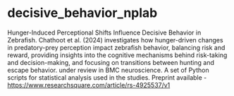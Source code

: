 # decisive_behavior_nplab


Hunger-Induced Perceptional Shifts Influence Decisive Behavior in Zebrafish. Chathoot et al. (2024) investigates how hunger-driven changes in predatory-prey perception impact zebrafish behavior, balancing risk and reward, providing insights into the cognitive mechanisms behind risk-taking and decision-making, and focusing on transitions between hunting and escape behavior. under review in BMC neuroscience. A set of Python scripts for statistical analysis used in the studies.
Preprint available - https://www.researchsquare.com/article/rs-4925537/v1
